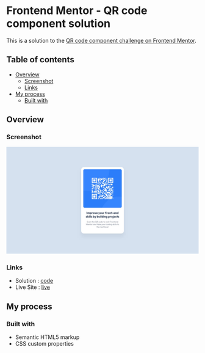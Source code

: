 # Frontend Mentor - QR code component solution

This is a solution to the [QR code component challenge on Frontend Mentor](https://www.frontendmentor.io/challenges/qr-code-component-iux_sIO_H).

## Table of contents

- [Overview](#overview)
  - [Screenshot](#screenshot)
  - [Links](#links)
- [My process](#my-process)
  - [Built with](#built-with)

## Overview

### Screenshot

![shot](./design/desktop-design.jpg)

### Links

- Solution : [code](https://github.com/kxrn0/Front-End-Challenges/tree/main/qr_code_component)
- Live Site : [live](https://your-live-site-url.com)

## My process

### Built with

- Semantic HTML5 markup
- CSS custom properties